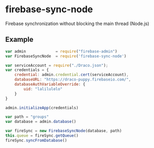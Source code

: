 # firebase-sync-node
Firebase synchronization without blocking the main thread (Node.js)


## Example

```javascript
var admin             = require("firebase-admin")
var FirebaseSyncNode  = require('firebase-sync-node')

var serviceAccount = require("./Draco.json");
var credentials = {
    credential: admin.credential.cert(serviceAccount),
    databaseURL: "https://draco-puppy.firebaseio.com/",
    databaseAuthVariableOverride: {
        uid: "lalilulelo"
    }
}

admin.initializeApp(credentials)

var path = "groups"
var database = admin.database()

var fireSync = new FirebaseSyncNode(database, path)
this.queue = fireSync.getQueue()
fireSync.syncFromDatabase()
